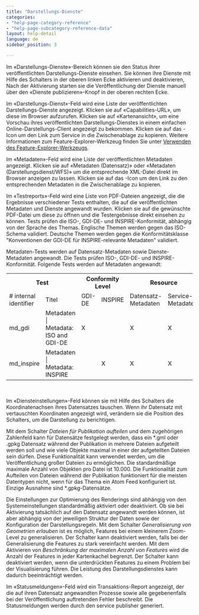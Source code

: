 ```yaml
---
title: "Darstellungs-Dienste"
categories:
- "help-page-category-reference"
- "help-page-subcategory-reference-data"
layout: help-detail
language: de
sidebar_position: 3

---
```


Im &laquo;Darstellungs-Dienste&raquo;-Bereich können sie den Status ihrer veröffentlichten Darstellungs-Dienste einsehen. Sie können ihre Dienste mit Hilfe des Schalters in der oberen linken Ecke aktivieren und deaktivieren, Nach der Aktivierung starten sie die Veröffentlichung der Dienste manuell über den &laquo;Dienste publizieren&raquo;-Knopf in der oberen rechten Ecke.

Im &laquo;Darstellungs-Dienst&raquo;-Feld wird eine Liste der veröffentlichten Darstellungs-Dienste angezeigt. Klicken sie auf &laquo;Capabilities-URL&raquo;, um diese im Browser aufzurufen. Klicken sie auf &laquo;Kartenansicht&raquo;, um eine Vorschau ihres veröffentlichten Darstellungs-Dienstes in einem einfachen Online-Darstellungs-Client angezeigt zu bekommen. Klicken sie auf das <a className="btn btn-default" title="Link kopieren"><span className="glyphicon glyphicon-copy"></span></a>-Icon um den Link zum Service in die Zwischenablage zu kopieren. Weitere Informationen zum Feature-Explorer-Werkzeug finden Sie unter [Verwenden des Feature-Explorer-Werkzeugs](https://www.wetransform.to/help/en/help-page-category-datasetworkflow/help-page-subcategory-datasetworkflowpublishservices/2015/01/02/dataset-feature-explorer/).

Im &laquo;Metadaten&raquo;-Feld wird eine Liste der veröffentlichten Metadaten angezeigt. Klicken sie auf &laquo;Metadaten (Datensatz)&raquo; oder &laquo;Metadaten (Darstellungsdienst/WFS)&raquo; um die entsprechende XML-Datei direkt im Browser anzeigen zu lassen. Klicken sie auf das <a className="btn btn-default" title="Link kopieren"><span className="glyphicon glyphicon-copy"></span></a>-Icon um den Link zu den entsprechenden Metadaten in die Zwischenablage zu kopieren.

Im &laquo;Testreports&raquo;-Feld wird eine Liste von PDF-Dateien angezeigt, die die Ergebnisse verschiedener Tests enthalten, die auf die veröffentlichten Metadaten und Dienste angewandt wurden. Klicken sie auf die gewünschte PDF-Datei um diese zu öffnen und die Testergebnisse direkt einsehen zu können. Tests prüfen die ISO-, GDI-DE- und INSPIRE-Konformität, abhängig von der Sprache des Themas. Englische Themen werden gegen das ISO-Schema validiert. Deutsche Themen werden gegen die Konformitätsklasse "Konventionen der GDI-DE für INSPIRE-relevante Metadaten" validiert.

Metadaten-Tests werden auf Datensatz-Metadaten sowie Dienste-Metadaten angewandt. Die Tests prüfen ISO-, GDI-DE- und INSPIRE-Konformität.
Folgende Tests werden auf Metadaten angewandt:

<table>
    <th colspan="2">Test</th>
    <th colspan="2">Conformity Level</th>
    <th colspan="2">Resource</th>
    <th>Kommentare</th>
  <tr>
    <td># internal identifier</td>
    <td>Titel</td>
    <td>GDI-DE</td>
    <td>INSPIRE</td>
    <td>Datensatz-Metadaten</td>
    <td>Service-Metadaten</td>
    <td></td>
  </tr>
  <tr>
    <td>md_gdi</td>
    <td>Metadaten | Metadata: ISO and GDI-DE</td>
    <td>X</td>
    <td></td>
    <td>X</td>
    <td>X</td>
    <td>für Dienste mit eingeschränktem Zugang nicht ausgeführt</td>
  </tr>
  <tr>
    <td>md_inspire</td>
    <td>Metadaten | Metadata: INSPIRE</td>
    <td></td>
    <td>X</td>
    <td>X</td>
    <td>X</td>
    <td></td>
  </tr>
</table>

<br/>

Im &laquo;Diensteinstellungen&raquo;-Feld können sie mit Hilfe des Schalters die Koordinatenachsen ihres Datensatzes tauschen. Wenn ihr Datensatz mit vertauschten Koordinaten angezeigt wird, verändern sie die Position des Schalters, um die Darstellung zu berichtigen.

 Mit dem Schalter *Dateien für Publikation aufteilen* und dem zugehörigen Zahlenfeld kann für Datensätze festgelegt werden, dass ein \*.gml oder \.gpkg Datensatz während der Publikation in mehrere Dateien aufgeteilt werden soll und wie viele Objekte maximal in einer der aufgeteilten Dateien sein dürfen. Diese Funktionalität kann verwendet werden, um die Veröffentlichung großer Dateien zu ermöglichen. Die standardmäßige maximale Anzahl von Objekten pro Datei ist 10.000. Die Funktionalität zum Aufteilen von Dateien während der Publikation funktioniert für die meisten Datentypen nicht, wenn für das Thema ein Atom Feed konfiguriert ist. Einzige Ausnahme sind *.gpkg-Datensätze.

Die Einstellungen zur Optimierung des Renderings sind abhängig von den Systemeinstellungen standardmäßig aktiviert oder deaktiviert. Ob sie bei Aktivierung tatsächlich auf den Datensatz angewandt werden können, ist aber abhängig von der jeweiligen Struktur der Daten sowie der Konfiguration der Darstellungsregeln. Mit dem Schalter *Generalisierung von Geometrien erlauben* ist es möglich, Features bei einem kleinerem Zoom-Level zu generalisieren. Der Schalter kann deaktiviert werden, falls bei der Generalisierung die Features zu stark vereinfacht werden. Mit dem Aktivieren von *Beschränkung der maximalen Anzahl von Features* wird die Anzahl der Features in jeder Kartenkachel begrenzt. Der Schalter kann deaktiviert werden, wenn die unterdrückten Features zu einem Problem bei der Visualisierung führen. Die Leistung des Darstellungsdienstes kann dadurch beeinträchtigt werden.

Im &laquo;Statusmeldungen&raquo;-Feld wird ein Transaktions-Report angezeigt, der die auf ihren Datensatz angewandten Prozesse sowie alle gegebenenfalls bei der Veröffentlichung auftretenden Fehler beschreibt. Die Statusmeldungen werden durch den service publisher generiert.
